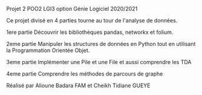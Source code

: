 Projet 2 POO2 LGI3 option Génie Logiciel 2020/2021

Ce projet divisé en 4 parties tourne au tour de l'analyse de données.

1ere partie
  Découvrir les bibliothèques pandas, networkx et folium.

2eme partie
  Manipuler les structures de données en Python tout en utilisant la Programmation Orientée Objet.

3eme partie
  Implémenter une Pile et une File et aussi comprendre les TDA
  
 4eme partie
  Comprendre les méthodes de parcours de graphe
  
  Réalisé par Alioune Badara FAM et Cheikh Tidiane GUEYE

